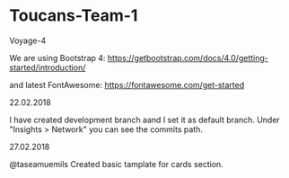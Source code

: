 # Toucans-Team-1
Voyage-4

We are using Bootstrap 4:
https://getbootstrap.com/docs/4.0/getting-started/introduction/

and latest FontAwesome:
https://fontawesome.com/get-started
<script defer src="https://use.fontawesome.com/releases/v5.0.7/js/all.js"></script>



22.02.2018

I have created development branch aand I set it as default branch.
Under "Insights > Network" you can see the commits path.

27.02.2018

@taseamuemils Created basic tamplate for cards section.
